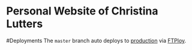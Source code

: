 Personal Website of Christina Lutters
================

#Deployments 
The `master` branch auto deploys to [production](http://christinalutters.com) via [FTPloy](https://ftploy.com/dashboard).